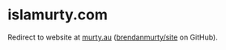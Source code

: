# islamurty.com

Redirect to website at [murty.au](https://murty.au/isla) ([brendanmurty/site](https://github.com/brendanmurty/site) on GitHub).